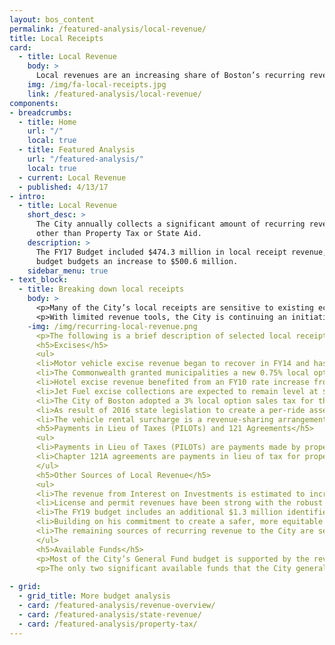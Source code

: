 ```yaml
---
layout: bos_content
permalink: /featured-analysis/local-revenue/
title: Local Receipts
card:
  - title: Local Revenue
    body: >
      Local revenues are an increasing share of Boston’s recurring revenue.
    img: /img/fa-local-receipts.jpg
    link: /featured-analysis/local-revenue/
components:
- breadcrumbs:
  - title: Home
    url: "/"
    local: true
  - title: Featured Analysis
    url: "/featured-analysis/"
    local: true
  - current: Local Revenue
  - published: 4/13/17
- intro:
  - title: Local Revenue 
    short_desc: >
      The City annually collects a significant amount of recurring revenues 
      other than Property Tax or State Aid.
    description: >
      The FY17 Budget included $474.3 million in local receipt revenue, and the FY18 
      budget budgets an increase to $500.6 million.
    sidebar_menu: true
- text_block:
  - title: Breaking down local receipts
    body: >
      <p>Many of the City’s local receipts are sensitive to existing economic conditions and the City takes a cautious approach when estimating local receipts.</p>  
      <p>With limited revenue tools, the City is continuing an initiative in the FY19 budget to better maximize the local revenue tools. This City will also work to maximize federal health insurance reimbursements and address past due bills to recover revenue.</p> 
    -img: /img/recurring-local-revenue.png
      <p>The following is a brief description of selected local receipts and their expectations for FY19:</p>
      <h5>Excises</h5>
      <ul>
      <li>Motor vehicle excise revenue began to recover in FY14 and has remained steady with the strengthening economy.  Revenue is estimated at $52.0 million in FY19.</li>
      <li>The Commonwealth granted municipalities a new 0.75% local option tax on restaurant meals beginning October 1, 2009. The City expects to collect $29.0 million from this tax in FY19.</li>
      <li>Hotel excise revenue benefited from an FY10 rate increase from 4% to 6%.  The City expects to receive $92.0 million in FY19.</li>
      <li>Jet Fuel excise collections are expected to remain level at $18.0 million in FY19.</li>
      <li>The City of Boston adopted a 3% local option sales tax for the sale of recreational marijuana, effective July 1, 2018. The FY19 Recommended Budget includes $2.25 million in new revenue for the marijuana local option sales tax.
      <li>As result of 2016 state legislation to create a per-ride assessment collected from transportation network companies (TNCs), the City expects to receive $2 million in FY19.</li>
      <li>The vehicle rental surcharge is a revenue-sharing arrangement with the Commonwealth. Under this arrangement, all vehicle rental contracts originating in the City are subject to a $10 surcharge. The City receives $1 of this surcharge. The City budgeted $1.5 million in FY19 for vehicle rental surcharge revenue.</li>
      <h5>Payments in Lieu of Taxes (PILOTs) and 121 Agreements</h5>
      <ul>
      <li>Payments in Lieu of Taxes (PILOTs) are payments made by property tax-exempt institutions located in the City, including hospitals, universities, and cultural institutions. These are voluntary contributions for municipal services such as police and fire protection, street cleaning, and snow removal. Growth in PILOT revenue comes from new agreements, escalations that adjust the payments for inflation, and re-negotiation or expansion of current agreements. The Massachusetts Port Authority (MassPort) currently provides 35% of the PILOT revenue the City receives annually. Voluntary PILOTS are expected to increase slightly to an estimated $46 million in FY19.</li>
      <li>Chapter 121A agreements are payments in lieu of tax for property under tax agreements.  Those that qualify pay different taxes on income and property as determined under Chapter 121A of Massachusetts General Law. 121A payments are budgeted at $27.5 million in FY19.</li>
      </ul>
      <h5>Other Sources of Local Revenue</h5>
      <ul>
      <li>The revenue from Interest on Investments is estimated to increase to $5 million in FY19. The increase is a result of the movement of significant assets out of non-interest bearing accounts associated with compensating balance agreements between the City and its primary bank and into interest-bearing accounts. Additionally, in March 2018, the Federal Reserve increased its key interest rate to 1.75%, the highest level since 2008.</li>
      <li>License and permit revenues have been strong with the robust activity in the City’s development pipeline.  Building permit revenue is conservatively budgeted in FY19 at $45 million.</li>
      <li>The FY19 budget includes an additional $1.3 million identified in departmental revenues.</li>
      <li>Building on his commitment to create a safer, more equitable transportation future for Boston, Mayor Walsh will invest $5 million aimed at upgrading transportation infrastructure to benefit all modes of travel. These investments are funded through a strategic set of increases to the City’s current fine structure for parking violations. The updated parking fine structure, last revised in 2008, is expected to produce positive outcomes by influencing driver behavior and reducing congestion and emissions, increasing cleanliness, and improving the parking experience.</li> 
      <li>The remaining sources of recurring revenue to the City are set rates of fees, fines, penalties and interest. These usually endure economic changes with small changes in activity or revenue.</li>
      </ul>
      <h5>Available Funds</h5>
      <p>Most of the City’s General Fund budget is supported by the revenues that are estimated to come in during the course of the fiscal year, including property tax, excises, State aid, and the various other categories of revenues described above. Available funds are linked to a separate category of expenditure appropriation - those supported by immediately available fund transfers.</p>  
      <p>The only two significant available funds that the City generally budgets each year are parking meter revenues to support the Transportation Department, and cemetery trust monies which are used to support the City’s maintenance of its public cemeteries. Both special funds have fees collected during the course of the year. By transferring out less than what is collected over the years, the City has built up the balances in these funds. Trust fund balances, such as the cemetery trust, also benefit from the opportunity to invest in securities offering a higher return than short-term fixed-income investments. The City did not transfer any funds to the General Fund in FY16 or FY17. The City expects to transfer $22.5 million from the parking meter fund to the General Fund in FY18 and FY19. The City also plans to transfer $950,000 from the cemetery trust fund to the General Fund in FY18 and in FY19.</p>
    
- grid:
  - grid_title: More budget analysis
  - card: /featured-analysis/revenue-overview/
  - card: /featured-analysis/state-revenue/
  - card: /featured-analysis/property-tax/
---
```

